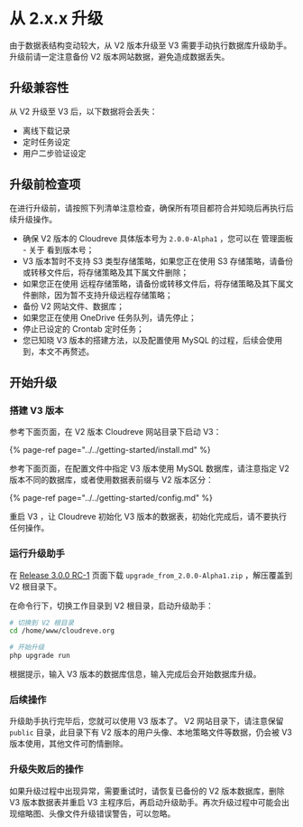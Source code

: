 # 从 2.x.x 升级

由于数据表结构变动较大，从 V2 版本升级至 V3 需要手动执行数据库升级助手。升级前请一定注意备份 V2 版本网站数据，避免造成数据丢失。

## 升级兼容性

从 V2 升级至 V3 后，以下数据将会丢失：

* 离线下载记录
* 定时任务设定
* 用户二步验证设定

## 升级前检查项

在进行升级前，请按照下列清单注意检查，确保所有项目都符合并知晓后再执行后续升级操作。

* 确保 V2 版本的 Cloudreve 具体版本号为 `2.0.0-Alpha1` ，您可以在 管理面板 - 关于 看到版本号；
* V3 版本暂时不支持 S3 类型存储策略，如果您正在使用 S3 存储策略，请备份或转移文件后，将存储策略及其下属文件删除；
* 如果您正在使用 远程存储策略，请备份或转移文件后，将存储策略及其下属文件删除，因为暂不支持升级远程存储策略；
* 备份 V2 网站文件、数据库；
* 如果您正在使用 OneDrive 任务队列，请先停止；
* 停止已设定的 Crontab 定时任务；
* 您已知晓 V3 版本的搭建方法，以及配置使用 MySQL 的过程，后续会使用到，本文不再赘述。

## 开始升级

### 搭建 V3 版本

参考下面页面，在 V2 版本 Cloudreve 网站目录下启动 V3：

{% page-ref page="../../getting-started/install.md" %}

参考下面页面，在配置文件中指定 V3 版本使用 MySQL 数据库，请注意指定 V2 版本不同的数据库，或者使用数据表前缀与 V2 版本区分：

{% page-ref page="../../getting-started/config.md" %}

重启 V3 ，让 Cloudreve 初始化 V3 版本的数据表，初始化完成后，请不要执行任何操作。

### 运行升级助手

在 [Release 3.0.0 RC-1](https://github.com/cloudreve/Cloudreve/releases/tag/3.0.0-rc1) 页面下载 `upgrade_from_2.0.0-Alpha1.zip` ，解压覆盖到 V2 根目录下。

在命令行下，切换工作目录到 V2 根目录，启动升级助手：

```bash
# 切换到 V2 根目录
cd /home/www/cloudreve.org

# 开始升级
php upgrade run
```

根据提示，输入 V3 版本的数据库信息，输入完成后会开始数据库升级。

### 后续操作

升级助手执行完毕后，您就可以使用 V3 版本了。 V2 网站目录下，请注意保留`public` 目录，此目录下有 V2 版本的用户头像、本地策略文件等数据，仍会被 V3 版本使用，其他文件可酌情删除。

### 升级失败后的操作

如果升级过程中出现异常，需要重试时，请恢复已备份的 V2 版本数据库，删除 V3 版本数据表并重启 V3 主程序后，再启动升级助手。再次升级过程中可能会出现缩略图、头像文件升级错误警告，可以忽略。

